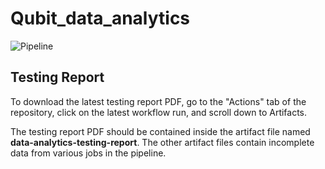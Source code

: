 # Qubit_data_analytics

![Pipeline](https://github.com/pokemon47/Qubit_data_analytics/actions/workflows/data-analytics-ci.yml/badge.svg)

## Testing Report

To download the latest testing report PDF, go to the "Actions" tab of the
repository, click on the latest workflow run, and scroll down to Artifacts.

The testing report PDF should be contained inside the artifact file named
**data-analytics-testing-report**. The other artifact files contain incomplete
data from various jobs in the pipeline.
